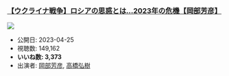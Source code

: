 ### [【ウクライナ戦争】ロシアの思惑とは…2023年の危機【岡部芳彦】](https://www.youtube.com/watch?v=mBfavn-4cZE)
[![](https://img.youtube.com/vi/mBfavn-4cZE/sddefault.jpg)](https://www.youtube.com/watch?v=mBfavn-4cZE)
-   公開日: 2023-04-25
-   視聴数: 149,162
-   **いいね数: 3,373**
-   出演者: [岡部芳彦](/rehacq_fan/people/岡部芳彦 "wikilink"), [高橋弘樹](/rehacq_fan/people/高橋弘樹 "wikilink")
